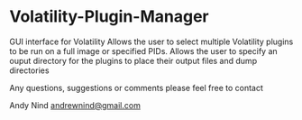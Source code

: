 Volatility-Plugin-Manager
=========================

GUI interface for Volatility
Allows the user to select multiple Volatility plugins to be run on a full image or specified PIDs.
Allows the user to specify an ouput directory for the plugins to place their output files and dump directories

Any questions, suggestions or comments please feel free to contact

Andy Nind
andrewnind@gmail.com

